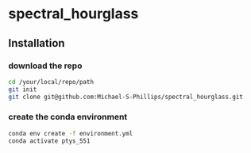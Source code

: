 # spectral_hourglass

## Installation
### download the repo
```bash
cd /your/local/repo/path
git init
git clone git@github.com:Michael-S-Phillips/spectral_hourglass.git
```

### create the conda environment
```bash
conda env create -f environment.yml
conda activate ptys_551
```
